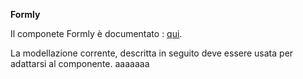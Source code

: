 **Formly**

Il componete Formly è documentato : [qui](https://formly.dev/guide/getting-started).

La modellazione corrente, descritta in seguito deve essere usata per adattarsi al componente.
aaaaaaa

